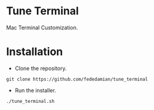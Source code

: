 # Tune Terminal
Mac Terminal Customization.

# Installation
- Clone the repository.
```
git clone https://github.com/fededamian/tune_terminal
```

- Run the installer.
```
./tune_terminal.sh
```
